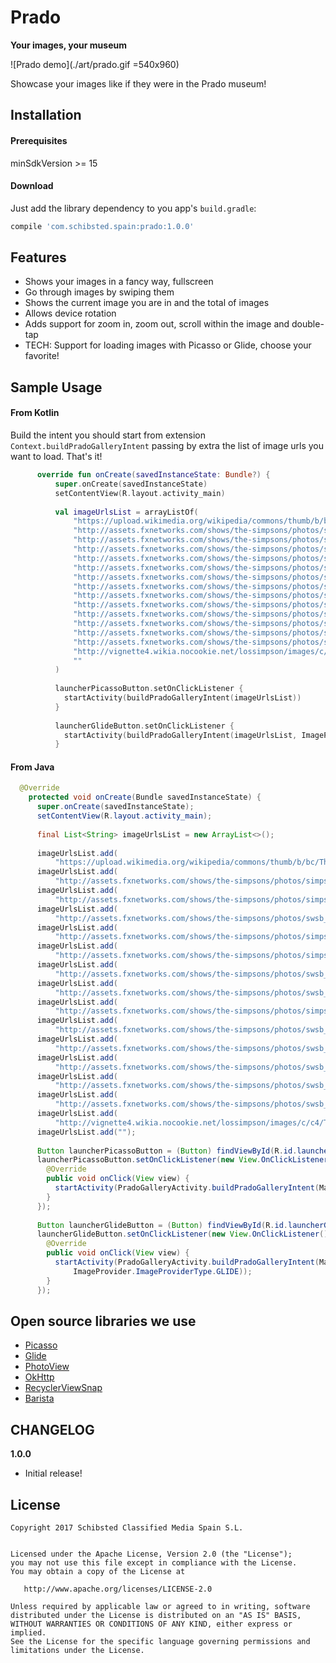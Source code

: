 # Prado
**Your images, your museum**

![Prado demo](./art/prado.gif =540x960)

Showcase your images like if they were in the Prado museum!

## Installation

#### Prerequisites

minSdkVersion >= 15

#### Download

Just add the library dependency to you app's `build.gradle`:

```gradle
compile 'com.schibsted.spain:prado:1.0.0'
```

## Features
- Shows your images in a fancy way, fullscreen
- Go through images by swiping them
- Shows the current image you are in and the total of images
- Allows device rotation
- Adds support for zoom in, zoom out, scroll within the image and double-tap
- TECH: Support for loading images with Picasso or Glide, choose your favorite!

## Sample Usage
#### From Kotlin
Build the intent you should start from extension `Context.buildPradoGalleryIntent` passing by extra the list of image urls you want to load. That's it!

```kotlin
      override fun onCreate(savedInstanceState: Bundle?) {
          super.onCreate(savedInstanceState)
          setContentView(R.layout.activity_main)
      
          val imageUrlsList = arrayListOf(
              "https://upload.wikimedia.org/wikipedia/commons/thumb/b/bc/The_Simpsons_Logo.svg/2000px-The_Simpsons_Logo.svg.png",
              "http://assets.fxnetworks.com/shows/the-simpsons/photos/simpsons-character/Homer/swsb_character_fact_homer_550x960.png",
              "http://assets.fxnetworks.com/shows/the-simpsons/photos/simpsons-character/Marge/swsb_character_fact_marge_550x960.png",
              "http://assets.fxnetworks.com/shows/the-simpsons/photos/swsb_character_fact_bart_550x960.png",
              "http://assets.fxnetworks.com/shows/the-simpsons/photos/simpsons-character/Lisa/swsb_character_fact_lisa_550x960.png",
              "http://assets.fxnetworks.com/shows/the-simpsons/photos/simpsons-character/Maggie/swsb_character_fact_maggie_550x960.png",
              "http://assets.fxnetworks.com/shows/the-simpsons/photos/swsb_character_fact_snowball_550x960.png",
              "http://assets.fxnetworks.com/shows/the-simpsons/photos/swsb_character_fact_santaslittlehelper_550x960.png",
              "http://assets.fxnetworks.com/shows/the-simpsons/photos/simpsons-character/Krusty/swsb_character_fact_krusty_550x960.png",
              "http://assets.fxnetworks.com/shows/the-simpsons/photos/swsb_character_fact_sideshowmel_550x960.png",
              "http://assets.fxnetworks.com/shows/the-simpsons/photos/swsb_character_fact_krabappel_550x960.png",
              "http://assets.fxnetworks.com/shows/the-simpsons/photos/swsb_character_fact_skinner_550x960.png",
              "http://assets.fxnetworks.com/shows/the-simpsons/photos/swsb_character_fact_cletus_550x960.png",
              "http://assets.fxnetworks.com/shows/the-simpsons/photos/swsb_character_fact_brandine_550x960.png",
              "http://vignette4.wikia.nocookie.net/lossimpson/images/c/c4/The_Simpsons_characters.png/revision/20110629063200?path-prefix=es",
              ""
          )
      
          launcherPicassoButton.setOnClickListener {
            startActivity(buildPradoGalleryIntent(imageUrlsList))
          }
      
          launcherGlideButton.setOnClickListener {
            startActivity(buildPradoGalleryIntent(imageUrlsList, ImageProvider.ImageProviderType.GLIDE))
          }
```

#### From Java
```java
  @Override
    protected void onCreate(Bundle savedInstanceState) {
      super.onCreate(savedInstanceState);
      setContentView(R.layout.activity_main);
  
      final List<String> imageUrlsList = new ArrayList<>();
  
      imageUrlsList.add(
          "https://upload.wikimedia.org/wikipedia/commons/thumb/b/bc/The_Simpsons_Logo.svg/2000px-The_Simpsons_Logo.svg.png");
      imageUrlsList.add(
          "http://assets.fxnetworks.com/shows/the-simpsons/photos/simpsons-character/Homer/swsb_character_fact_homer_550x960.png");
      imageUrlsList.add(
          "http://assets.fxnetworks.com/shows/the-simpsons/photos/simpsons-character/Marge/swsb_character_fact_marge_550x960.png");
      imageUrlsList.add(
          "http://assets.fxnetworks.com/shows/the-simpsons/photos/swsb_character_fact_bart_550x960.png");
      imageUrlsList.add(
          "http://assets.fxnetworks.com/shows/the-simpsons/photos/simpsons-character/Lisa/swsb_character_fact_lisa_550x960.png");
      imageUrlsList.add(
          "http://assets.fxnetworks.com/shows/the-simpsons/photos/simpsons-character/Maggie/swsb_character_fact_maggie_550x960.png");
      imageUrlsList.add(
          "http://assets.fxnetworks.com/shows/the-simpsons/photos/swsb_character_fact_snowball_550x960.png");
      imageUrlsList.add(
          "http://assets.fxnetworks.com/shows/the-simpsons/photos/swsb_character_fact_santaslittlehelper_550x960.png");
      imageUrlsList.add(
          "http://assets.fxnetworks.com/shows/the-simpsons/photos/simpsons-character/Krusty/swsb_character_fact_krusty_550x960.png");
      imageUrlsList.add(
          "http://assets.fxnetworks.com/shows/the-simpsons/photos/swsb_character_fact_sideshowmel_550x960.png");
      imageUrlsList.add(
          "http://assets.fxnetworks.com/shows/the-simpsons/photos/swsb_character_fact_krabappel_550x960.png");
      imageUrlsList.add(
          "http://assets.fxnetworks.com/shows/the-simpsons/photos/swsb_character_fact_skinner_550x960.png");
      imageUrlsList.add(
          "http://assets.fxnetworks.com/shows/the-simpsons/photos/swsb_character_fact_cletus_550x960.png");
      imageUrlsList.add(
          "http://assets.fxnetworks.com/shows/the-simpsons/photos/swsb_character_fact_brandine_550x960.png");
      imageUrlsList.add(
          "http://vignette4.wikia.nocookie.net/lossimpson/images/c/c4/The_Simpsons_characters.png/revision/20110629063200?path-prefix=es");
      imageUrlsList.add("");
  
      Button launcherPicassoButton = (Button) findViewById(R.id.launcherPicassoButton);
      launcherPicassoButton.setOnClickListener(new View.OnClickListener() {
        @Override
        public void onClick(View view) {
          startActivity(PradoGalleryActivity.buildPradoGalleryIntent(MainActivity.this, imageUrlsList));
        }
      });
  
      Button launcherGlideButton = (Button) findViewById(R.id.launcherGlideButton);
      launcherGlideButton.setOnClickListener(new View.OnClickListener() {
        @Override
        public void onClick(View view) {
          startActivity(PradoGalleryActivity.buildPradoGalleryIntent(MainActivity.this, imageUrlsList,
              ImageProvider.ImageProviderType.GLIDE));
        }
      });
```

## Open source libraries we use
- [Picasso](https://github.com/square/picasso)
- [Glide](https://github.com/bumptech/glide)
- [PhotoView](https://github.com/chrisbanes/PhotoView)
- [OkHttp](https://github.com/square/okhttp)
- [RecyclerViewSnap](https://github.com/rubensousa/RecyclerViewSnap)
- [Barista](https://github.com/SchibstedSpain/Barista)

## CHANGELOG
**1.0.0**
- Initial release!

## License

```
Copyright 2017 Schibsted Classified Media Spain S.L.


Licensed under the Apache License, Version 2.0 (the "License");
you may not use this file except in compliance with the License.
You may obtain a copy of the License at

   http://www.apache.org/licenses/LICENSE-2.0

Unless required by applicable law or agreed to in writing, software
distributed under the License is distributed on an "AS IS" BASIS,
WITHOUT WARRANTIES OR CONDITIONS OF ANY KIND, either express or implied.
See the License for the specific language governing permissions and
limitations under the License.
```
